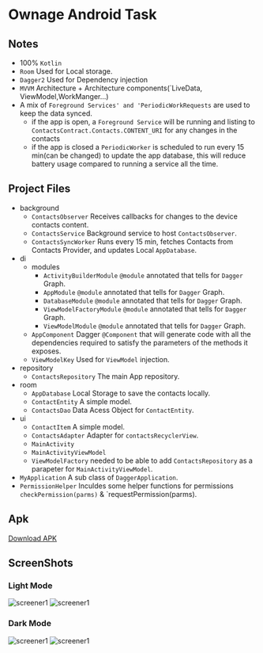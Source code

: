 # Ownage Android Task 

## Notes 

 *  100% `Kotlin` 
 * `Room` Used for Local storage. 
 * `Dagger2` Used for Dependency injection
 * `MVVM` Architecture + Architecture components(`LiveData, ViewModel,WorkManger...) 
 *  A mix of `Foreground Services' and 'PeriodicWorkRequests` are used to keep the data synced. 
    - if the app is open, a `Foreground Service` will be running and listing to `ContactsContract.Contacts.CONTENT_URI` for any changes in the contacts
    - if the app is closed a `PeriodicWorker` is scheduled to run every 15 min(can be changed) to update the app database, this will reduce battery usage compared to running a service all the time.  


## Project Files

- background
    - `ContactsObserver` Receives callbacks for changes to the device contacts content.
    - `ContactsService` Background service to host `ContactsObserver`.
    - `ContactsSyncWorker` Runs every 15 min, fetches Contacts from Contacts Provider, and updates Local `AppDatabase`.
- di 
    - modules
        - `ActivityBuilderModule` `@module` annotated that tells for `Dagger` Graph. 
        - `AppModule` `@module` annotated that tells for `Dagger` Graph. 
        - `DatabaseModule` `@module` annotated that tells for `Dagger` Graph. 
        - `ViewModelFactoryModule` `@module` annotated that tells for `Dagger` Graph. 
        - `ViewModelModule` `@module` annotated that tells for `Dagger` Graph. 
    - `AppComponent`  Dagger `@Component` that will generate code with all the dependencies required to satisfy the parameters of the methods it exposes.
    - `ViewModelKey` Used for `ViewModel` injection.
- repository
    - `ContactsRepository` The main App repository.  
- room
    - `AppDatabase` Local Storage to save the contacts locally. 
    - `ContactEntity` A simple model. 
    - `ContactsDao` Data Acess Object for `ContactEntity`.
- ui
    - `ContactItem` A simple model.
    - `ContactsAdapter` Adapter for `contactsRecyclerView`. 
    - `MainActivity`
    - `MainActivityViewModel`
    - `ViewModelFactory` needed to be able to add `ContactsRepository` as a parapeter for `MainActivityViewModel`.
- `MyApplication` A sub class of `DaggerApplication`.
- `PermissionHelper` Inculdes some helper functions for permissions  `checkPermission(parms)` & `requestPermission(parms).


## Apk

[Download APK](/extra/app-debug.apk)

## ScreenShots

### Light Mode
![screener1](extra/light_main.jpg?raw=true?raw=true)
![screener1](extra/light_empty.jpg?raw=true?raw=true)

### Dark Mode
![screener1](extra/dark_main.jpg?raw=true?raw=true)
![screener1](extra/dark_empty.jpg?raw=true?raw=true)

